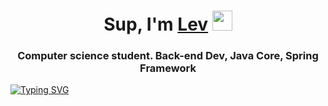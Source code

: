 <h1 align="center">Sup, I'm <a href="https://t.me/leevandr" target="_blank">Lev</a> 
<img src="https://github.com/blackcater/blackcater/raw/main/images/Hi.gif" height="32"/></h1>
<h3 align="center">Computer science student. Back-end Dev, Java Core, Spring Framework</h3>
<a href="https://git.io/typing-svg"><img src="https://readme-typing-svg.herokuapp.com?font=Fira+Code&pause=1000&color=29F765&background=FFFFFF22&vCenter=true&width=435&lines=Back-end+Dev+-+Java+Core%2C+Spring+" alt="Typing SVG" /></a>


